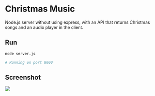 # Christmas Music

Node.js server without using express, with an API that returns Christmas songs and an audio player in the client.

## Run

```bash
node server.js

# Running on port 8000
```

## Screenshot

![](https://user-images.githubusercontent.com/72305598/134019517-c4748b6a-1331-4b27-a587-160e892a7499.png)
